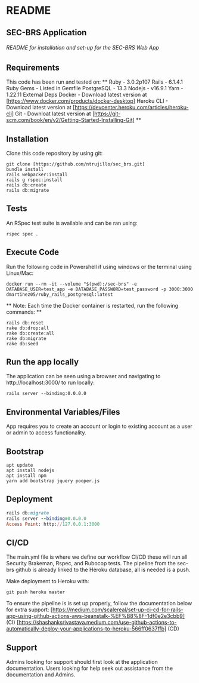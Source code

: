 # README
## SEC-BRS Application
###### README for installation and set-up for the SEC-BRS Web App

## Requirements
This code has been run and tested on:
**
Ruby - 3.0.2p107
Rails - 6.1.4.1
Ruby Gems - Listed in Gemfile
PostgreSQL - 13.3
Nodejs - v16.9.1
Yarn - 1.22.11
External Deps
Docker - Download latest version at [https://www.docker.com/products/docker-desktop]
Heroku CLI - Download latest version at [https://devcenter.heroku.com/articles/heroku-cli]
Git - Downloat latest version at [https://git-scm.com/book/en/v2/Getting-Started-Installing-Git]
**
## Installation
Clone this code repository by using git:

```
git clone [https://github.com/ntrujillo/sec_brs.git]
bundle install
rails webpacker:install
rails g rspec:install
rails db:create
rails db:migrate
```

## Tests
An RSpec test suite is available and can be ran using:

```
rspec spec .
```

## Execute Code
Run the following code in Powershell if using windows or the terminal using Linux/Mac:

```
docker run --rm -it --volume "$(pwd):/sec-brs" -e DATABASE_USER=test_app -e DATABASE_PASSWORD=test_password -p 3000:3000 dmartinez05/ruby_rails_postgresql:latest
```

** Note: Each time the Docker container is restarted, run the following commands: **

```
rails db:reset
rake db:drop:all
rake db:create:all
rake db:migrate
rake db:seed
```

## Run the app locally
The application can be seen using a browser and navigating to http://localhost:3000/ to run locally:

```
rails server --binding:0.0.0.0
```

## Environmental Variables/Files
App requires you to create an account or login to existing account as a user or admin to access functionality. 

## Bootstrap

```
apt update
apt install nodejs
apt install npm
yarn add bootstrap jquery pooper.js
```

## Deployment

```ruby
rails db:migrate
rails server --binding=0.0.0.0
Access Point: http://127.0.0.1:3000
```

## CI/CD
The main.yml file is where we define our workflow CI/CD these will run all Security Brakeman, Rspec, and Rubocop tests. The pipeline from the sec-brs github is already linked to the Heroku database, all is needed is a push.


Make deployment to Heroku with:

```
git push heroku master
```

To ensure the pipeline is is set up properly, follow the documentation below for extra support:
[https://medium.com/scalereal/set-up-ci-cd-for-rails-app-using-github-actions-aws-beanstalk-%EF%B8%8F-1df0e2e3cbb9] (CI)
[https://shashanksrivastava.medium.com/use-github-actions-to-automatically-deploy-your-applications-to-heroku-566ff0637ffb] (CD)

## Support
Admins looking for support should first look at the application documentation. Users looking for help seek out assistance from the documentation and Admins.
